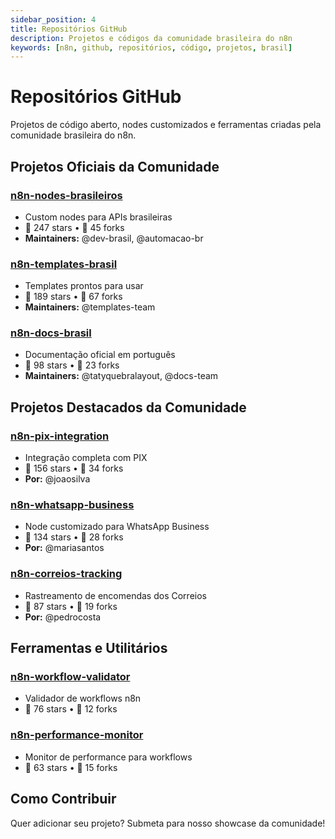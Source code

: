 ```yaml
---
sidebar_position: 4
title: Repositórios GitHub
description: Projetos e códigos da comunidade brasileira do n8n
keywords: [n8n, github, repositórios, código, projetos, brasil]
---
```


# Repositórios GitHub

Projetos de código aberto, nodes customizados e ferramentas criadas pela comunidade brasileira do n8n.

## Projetos Oficiais da Comunidade

### **[n8n-nodes-brasileiros](https://github.com/n8n-brasil/nodes-brasileiros)**
- Custom nodes para APIs brasileiras
- 🌟 247 stars • 🍴 45 forks
- **Maintainers:** @dev-brasil, @automacao-br

### **[n8n-templates-brasil](https://github.com/n8n-brasil/templates)**
- Templates prontos para usar
- 🌟 189 stars • 🍴 67 forks
- **Maintainers:** @templates-team

### **[n8n-docs-brasil](https://github.com/tatyquebralayout/n8n-Doc-pt-BR)**
- Documentação oficial em português
- 🌟 98 stars • 🍴 23 forks
- **Maintainers:** @tatyquebralayout, @docs-team

## Projetos Destacados da Comunidade

### **[n8n-pix-integration](https://github.com/joaosilva/n8n-pix)**
- Integração completa com PIX
- 🌟 156 stars • 🍴 34 forks
- **Por:** @joaosilva

### **[n8n-whatsapp-business](https://github.com/mariasantos/whatsapp-n8n)**
- Node customizado para WhatsApp Business
- 🌟 134 stars • 🍴 28 forks
- **Por:** @mariasantos

### **[n8n-correios-tracking](https://github.com/pedrocosta/correios-n8n)**
- Rastreamento de encomendas dos Correios
- 🌟 87 stars • 🍴 19 forks
- **Por:** @pedrocosta

## Ferramentas e Utilitários

### **[n8n-workflow-validator](https://github.com/analima/workflow-validator)**
- Validador de workflows n8n
- 🌟 76 stars • 🍴 12 forks

### **[n8n-performance-monitor](https://github.com/carlosdev/n8n-monitor)**
- Monitor de performance para workflows
- 🌟 63 stars • 🍴 15 forks

## Como Contribuir

Quer adicionar seu projeto? Submeta para nosso showcase da comunidade! 